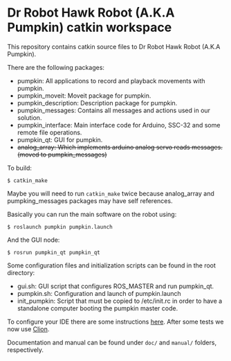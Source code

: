 Dr Robot Hawk Robot (A.K.A Pumpkin) catkin workspace
====================================================

This repository contains catkin source files to Dr Robot Hawk Robot (A.K.A Pumpkin).

There are the following packages:
* pumpkin: All applications to record and playback movements with pumpkin.
* pumpkin_moveit: Moveit package for pumpkin.
* pumpkin_description: Description package for pumpkin.
* pumpkin_messages: Contains all messages and actions used in our solution.
* pumpkin_interface: Main interface code for Arduino, SSC-32 and some remote file operations.
* pumpkin_qt: GUI for pumpkin.
* ~~analog_array: Which implements arduino analog servo reads messages. (moved to pumpkin_messages)~~

To build:

    $ catkin_make
    
Maybe you will need to run `catkin_make` twice because analog_array and pumpking_messages packages may have self references.

Basically you can run the main software on the robot using:

    $ roslaunch pumpkin pumpkin.launch

And the GUI node:

    $ rosrun pumpkin_qt pumpkin_qt
    
Some configuration files and initialization scripts can be found in the root directory:

* gui.sh: GUI script that configures ROS_MASTER and run pumpkin_qt.
* pumpkin.sh: Configuration and launch of pumpkin.launch
* init_pumpkin: Script that must be copied to /etc/init.rc in order to have a standalone computer booting the pumpkin master code.

To configure your IDE there are some instructions [here](http://wiki.ros.org/IDEs). After some tests we now use [Clion](https://www.jetbrains.com/clion/).

Documentation and manual can be found under `doc/` and `manual/` folders, respectively.

